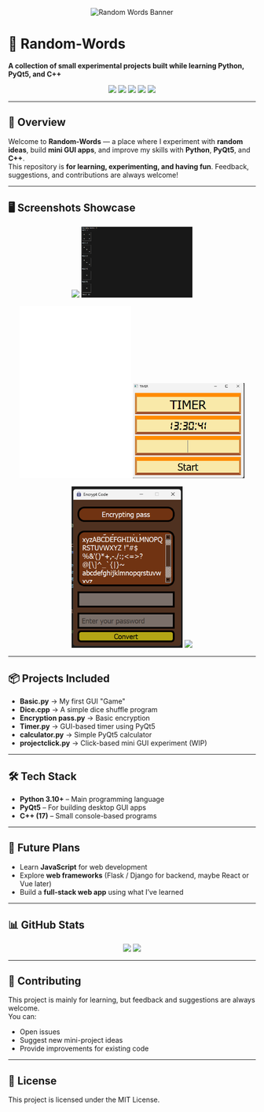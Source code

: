 <p align="center">
  <img src="C:\Users\WINDOWS 11 PRO\Downloads\Banner.jpeg" alt="Random Words Banner" width="800">
</p>

# 🎲 Random-Words
**A collection of small experimental projects built while learning Python, PyQt5, and C++**

<p align="center">
  <img src="https://img.shields.io/badge/Python-3.10-blue?logo=python">
  <img src="https://img.shields.io/badge/C++-17-orange?logo=c%2b%2b">
  <img src="https://img.shields.io/badge/GUI-PyQt5-brightgreen">
  <img src="https://img.shields.io/github/last-commit/Lamberto673/Random-Words">
  <img src="https://img.shields.io/badge/license-MIT-green">
</p>

---

## 📖 Overview
Welcome to **Random-Words** — a place where I experiment with **random ideas**, build **mini GUI apps**, and improve my skills with **Python**, **PyQt5**, and **C++**.  
This repository is **for learning, experimenting, and having fun**. Feedback, suggestions, and contributions are always welcome!

---

## 🖥 Screenshots Showcase
<p align="center">
  <img src="C:\Users\WINDOWS 11 PRO\Downloads\Random Words Generator.jpeg" width="45%">
  <img src="docs/screenshots/Dice.png" width="45%">
</p>
<p align="center">
  <img src="docs/screenshots/Calculator.png" width="45%">
  <img src="docs/screenshots/Timer.png" width="45%">
</p>
<p align="center">
  <img src="docs/screenshots/Encryption.png" width="45%">
  <img src="docs/screenshots/Random_Word_Guess.png" width="45%">
</p>

---

## 📦 Projects Included
- **Basic.py** → My first GUI "Game"
- **Dice.cpp** → A simple dice shuffle program
- **Encryption pass.py** → Basic encryption
- **Timer.py** → GUI-based timer using PyQt5
- **calculator.py** → Simple PyQt5 calculator
- **projectclick.py** → Click-based mini GUI experiment (WIP)

---

## 🛠 Tech Stack
- **Python 3.10+** – Main programming language  
- **PyQt5** – For building desktop GUI apps  
- **C++ (17)** – Small console-based programs  

---

## 🚀 Future Plans
- Learn **JavaScript** for web development  
- Explore **web frameworks** (Flask / Django for backend, maybe React or Vue later)  
- Build a **full-stack web app** using what I’ve learned

---

## 📊 GitHub Stats
<p align="center">
  <img src="https://github-readme-stats.vercel.app/api?username=Lamberto673&show_icons=true&theme=radical" width="48%">
  <img src="https://github-readme-streak-stats.herokuapp.com?user=Lamberto673&theme=radical" width="48%">
</p>

---

## 🙌 Contributing
This project is mainly for learning, but feedback and suggestions are always welcome.  
You can:
- Open issues  
- Suggest new mini-project ideas  
- Provide improvements for existing code

---

## 📜 License
This project is licensed under the MIT License.
